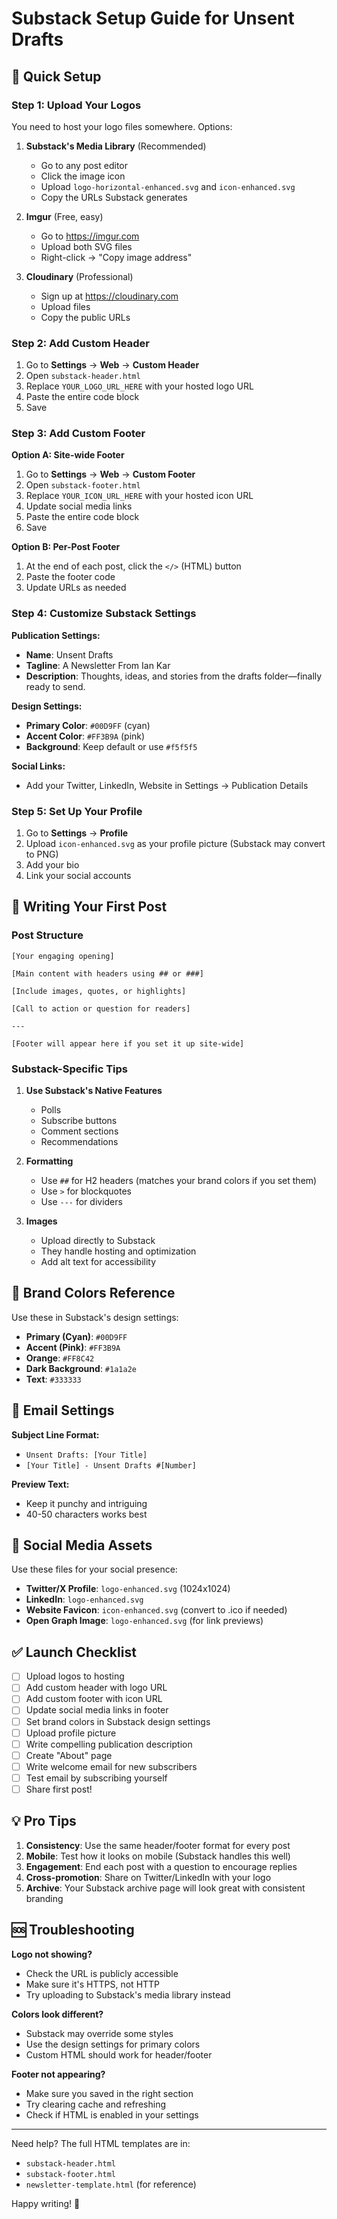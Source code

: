 # Substack Setup Guide for Unsent Drafts

## 🚀 Quick Setup

### Step 1: Upload Your Logos

You need to host your logo files somewhere. Options:

1. **Substack's Media Library** (Recommended)
   - Go to any post editor
   - Click the image icon
   - Upload `logo-horizontal-enhanced.svg` and `icon-enhanced.svg`
   - Copy the URLs Substack generates

2. **Imgur** (Free, easy)
   - Go to https://imgur.com
   - Upload both SVG files
   - Right-click → "Copy image address"

3. **Cloudinary** (Professional)
   - Sign up at https://cloudinary.com
   - Upload files
   - Copy the public URLs

### Step 2: Add Custom Header

1. Go to **Settings** → **Web** → **Custom Header**
2. Open `substack-header.html`
3. Replace `YOUR_LOGO_URL_HERE` with your hosted logo URL
4. Paste the entire code block
5. Save

### Step 3: Add Custom Footer

**Option A: Site-wide Footer**
1. Go to **Settings** → **Web** → **Custom Footer**
2. Open `substack-footer.html`
3. Replace `YOUR_ICON_URL_HERE` with your hosted icon URL
4. Update social media links
5. Paste the entire code block
6. Save

**Option B: Per-Post Footer**
1. At the end of each post, click the `</>` (HTML) button
2. Paste the footer code
3. Update URLs as needed

### Step 4: Customize Substack Settings

**Publication Settings:**
- **Name**: Unsent Drafts
- **Tagline**: A Newsletter From Ian Kar
- **Description**: Thoughts, ideas, and stories from the drafts folder—finally ready to send.

**Design Settings:**
- **Primary Color**: `#00D9FF` (cyan)
- **Accent Color**: `#FF3B9A` (pink)
- **Background**: Keep default or use `#f5f5f5`

**Social Links:**
- Add your Twitter, LinkedIn, Website in Settings → Publication Details

### Step 5: Set Up Your Profile

1. Go to **Settings** → **Profile**
2. Upload `icon-enhanced.svg` as your profile picture (Substack may convert to PNG)
3. Add your bio
4. Link your social accounts

## 📝 Writing Your First Post

### Post Structure

```
[Your engaging opening]

[Main content with headers using ## or ###]

[Include images, quotes, or highlights]

[Call to action or question for readers]

---

[Footer will appear here if you set it up site-wide]
```

### Substack-Specific Tips

1. **Use Substack's Native Features**
   - Polls
   - Subscribe buttons
   - Comment sections
   - Recommendations

2. **Formatting**
   - Use `##` for H2 headers (matches your brand colors if you set them)
   - Use `>` for blockquotes
   - Use `---` for dividers

3. **Images**
   - Upload directly to Substack
   - They handle hosting and optimization
   - Add alt text for accessibility

## 🎨 Brand Colors Reference

Use these in Substack's design settings:

- **Primary (Cyan)**: `#00D9FF`
- **Accent (Pink)**: `#FF3B9A`
- **Orange**: `#FF8C42`
- **Dark Background**: `#1a1a2e`
- **Text**: `#333333`

## 📧 Email Settings

**Subject Line Format:**
- `Unsent Drafts: [Your Title]`
- `[Your Title] - Unsent Drafts #[Number]`

**Preview Text:**
- Keep it punchy and intriguing
- 40-50 characters works best

## 🔗 Social Media Assets

Use these files for your social presence:

- **Twitter/X Profile**: `logo-enhanced.svg` (1024x1024)
- **LinkedIn**: `logo-enhanced.svg`
- **Website Favicon**: `icon-enhanced.svg` (convert to .ico if needed)
- **Open Graph Image**: `logo-enhanced.svg` (for link previews)

## ✅ Launch Checklist

- [ ] Upload logos to hosting
- [ ] Add custom header with logo URL
- [ ] Add custom footer with icon URL
- [ ] Update social media links in footer
- [ ] Set brand colors in Substack design settings
- [ ] Upload profile picture
- [ ] Write compelling publication description
- [ ] Create "About" page
- [ ] Write welcome email for new subscribers
- [ ] Test email by subscribing yourself
- [ ] Share first post!

## 💡 Pro Tips

1. **Consistency**: Use the same header/footer format for every post
2. **Mobile**: Test how it looks on mobile (Substack handles this well)
3. **Engagement**: End each post with a question to encourage replies
4. **Cross-promotion**: Share on Twitter/LinkedIn with your logo
5. **Archive**: Your Substack archive page will look great with consistent branding

## 🆘 Troubleshooting

**Logo not showing?**
- Check the URL is publicly accessible
- Make sure it's HTTPS, not HTTP
- Try uploading to Substack's media library instead

**Colors look different?**
- Substack may override some styles
- Use the design settings for primary colors
- Custom HTML should work for header/footer

**Footer not appearing?**
- Make sure you saved in the right section
- Try clearing cache and refreshing
- Check if HTML is enabled in your settings

---

Need help? The full HTML templates are in:
- `substack-header.html`
- `substack-footer.html`
- `newsletter-template.html` (for reference)

Happy writing! 🚀
